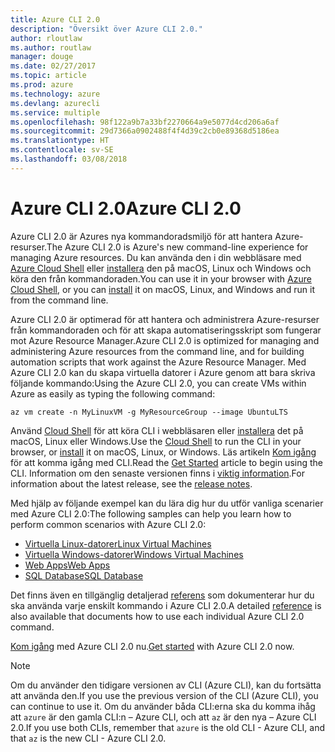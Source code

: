 ```yaml
---
title: Azure CLI 2.0
description: "Översikt över Azure CLI 2.0."
author: rloutlaw
ms.author: routlaw
manager: douge
ms.date: 02/27/2017
ms.topic: article
ms.prod: azure
ms.technology: azure
ms.devlang: azurecli
ms.service: multiple
ms.openlocfilehash: 98f122a9b7a33bf2270664a9e5077d4cd206a6af
ms.sourcegitcommit: 29d7366a0902488f4f4d39c2cb0e89368d5186ea
ms.translationtype: HT
ms.contentlocale: sv-SE
ms.lasthandoff: 03/08/2018
---
```

# <a name="azure-cli-20"></a><span data-ttu-id="966a3-103">Azure CLI 2.0</span><span class="sxs-lookup"><span data-stu-id="966a3-103">Azure CLI 2.0</span></span>

<span data-ttu-id="966a3-104">Azure CLI 2.0 är Azures nya kommandoradsmiljö för att hantera Azure-resurser.</span><span class="sxs-lookup"><span data-stu-id="966a3-104">The Azure CLI 2.0 is Azure's new command-line experience for managing Azure resources.</span></span>
<span data-ttu-id="966a3-105">Du kan använda den i din webbläsare med [Azure Cloud Shell](/azure/cloud-shell/overview) eller [installera](install-azure-cli.md) den på macOS, Linux och Windows och köra den från kommandoraden.</span><span class="sxs-lookup"><span data-stu-id="966a3-105">You can use it in your browser with [Azure Cloud Shell](/azure/cloud-shell/overview), or you can [install](install-azure-cli.md) it on macOS, Linux, and Windows and run it from the command line.</span></span>

<span data-ttu-id="966a3-106">Azure CLI 2.0 är optimerad för att hantera och administrera Azure-resurser från kommandoraden och för att skapa automatiseringsskript som fungerar mot Azure Resource Manager.</span><span class="sxs-lookup"><span data-stu-id="966a3-106">Azure CLI 2.0 is optimized for managing and administering Azure resources from the command line, and for building automation scripts that work against the Azure Resource Manager.</span></span> <span data-ttu-id="966a3-107">Med Azure CLI 2.0 kan du skapa virtuella datorer i Azure genom att bara skriva följande kommando:</span><span class="sxs-lookup"><span data-stu-id="966a3-107">Using the Azure CLI 2.0, you can create VMs within Azure as easily as typing the following command:</span></span>

```azurecli-interactive
az vm create -n MyLinuxVM -g MyResourceGroup --image UbuntuLTS
```

<span data-ttu-id="966a3-108">Använd [Cloud Shell](/azure/cloud-shell/overview) för att köra CLI i webbläsaren eller [installera](install-azure-cli.md) det på macOS, Linux eller Windows.</span><span class="sxs-lookup"><span data-stu-id="966a3-108">Use the [Cloud Shell](/azure/cloud-shell/overview) to run the CLI in your browser, or [install](install-azure-cli.md) it on macOS, Linux, or Windows.</span></span>
<span data-ttu-id="966a3-109">Läs artikeln [Kom igång](get-started-with-azure-cli.md) för att komma igång med CLI.</span><span class="sxs-lookup"><span data-stu-id="966a3-109">Read the [Get Started](get-started-with-azure-cli.md) article to begin using the CLI.</span></span>
<span data-ttu-id="966a3-110">Information om den senaste versionen finns i [viktig information](release-notes-azure-cli.md).</span><span class="sxs-lookup"><span data-stu-id="966a3-110">For information about the latest release, see the [release notes](release-notes-azure-cli.md).</span></span>

<span data-ttu-id="966a3-111">Med hjälp av följande exempel kan du lära dig hur du utför vanliga scenarier med Azure CLI 2.0:</span><span class="sxs-lookup"><span data-stu-id="966a3-111">The following samples can help you learn how to perform common scenarios with Azure CLI 2.0:</span></span>
- [<span data-ttu-id="966a3-112">Virtuella Linux-datorer</span><span class="sxs-lookup"><span data-stu-id="966a3-112">Linux Virtual Machines</span></span>](/azure/virtual-machines/virtual-machines-linux-cli-samples?toc=%2fcli%2fazure%2ftoc.json&bc=%2fcli%2fazure%2fbreadcrumb%2ftoc.json)
- [<span data-ttu-id="966a3-113">Virtuella Windows-datorer</span><span class="sxs-lookup"><span data-stu-id="966a3-113">Windows Virtual Machines</span></span>](/azure/virtual-machines/virtual-machines-windows-cli-samples?toc=%2fcli%2fazure%2ftoc.json&bc=%2fcli%2fazure%2fbreadcrumb%2ftoc.json)
- [<span data-ttu-id="966a3-114">Web Apps</span><span class="sxs-lookup"><span data-stu-id="966a3-114">Web Apps</span></span>](/azure/app-service-web/app-service-cli-samples?toc=%2fcli%2fazure%2ftoc.json&bc=%2fcli%2fazure%2fbreadcrumb%2ftoc.json)
- [<span data-ttu-id="966a3-115">SQL Database</span><span class="sxs-lookup"><span data-stu-id="966a3-115">SQL Database</span></span>](/azure/sql-database/sql-database-cli-samples?toc=%2fcli%2fazure%2ftoc.json&bc=%2fcli%2fazure%2fbreadcrumb%2ftoc.json)

<span data-ttu-id="966a3-116">Det finns även en tillgänglig detaljerad [referens](/cli/azure/reference-index) som dokumenterar hur du ska använda varje enskilt kommando i Azure CLI 2.0.</span><span class="sxs-lookup"><span data-stu-id="966a3-116">A detailed [reference](/cli/azure/reference-index) is also available that documents how to use each individual Azure CLI 2.0 command.</span></span>

<span data-ttu-id="966a3-117">[Kom igång](get-started-with-azure-cli.md) med Azure CLI 2.0 nu.</span><span class="sxs-lookup"><span data-stu-id="966a3-117">[Get started](get-started-with-azure-cli.md) with Azure CLI 2.0 now.</span></span>


> [!NOTE]
> <span data-ttu-id="966a3-118">Om du använder den tidigare versionen av CLI (Azure CLI), kan du fortsätta att använda den.</span><span class="sxs-lookup"><span data-stu-id="966a3-118">If you use the previous version of the CLI (Azure CLI), you can continue to use it.</span></span>
> <span data-ttu-id="966a3-119">Om du använder båda CLI:erna ska du komma ihåg att `azure` är den gamla CLI:n – Azure CLI, och att `az` är den nya – Azure CLI 2.0.</span><span class="sxs-lookup"><span data-stu-id="966a3-119">If you use both CLIs, remember that `azure` is the old CLI - Azure CLI, and that `az` is the new CLI - Azure CLI 2.0.</span></span>
